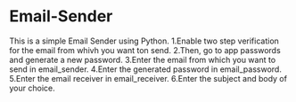# Email-Sender
This is a simple Email Sender using Python.
1.Enable two step verification for the email from whivh you want ton send.
2.Then, go to app passwords and generate a new password.
3.Enter the email from which you want to send in email_sender.
4.Enter the generated password in email_password.
5.Enter the email receiver in email_receiver.
6.Enter the subject and body of your choice.
